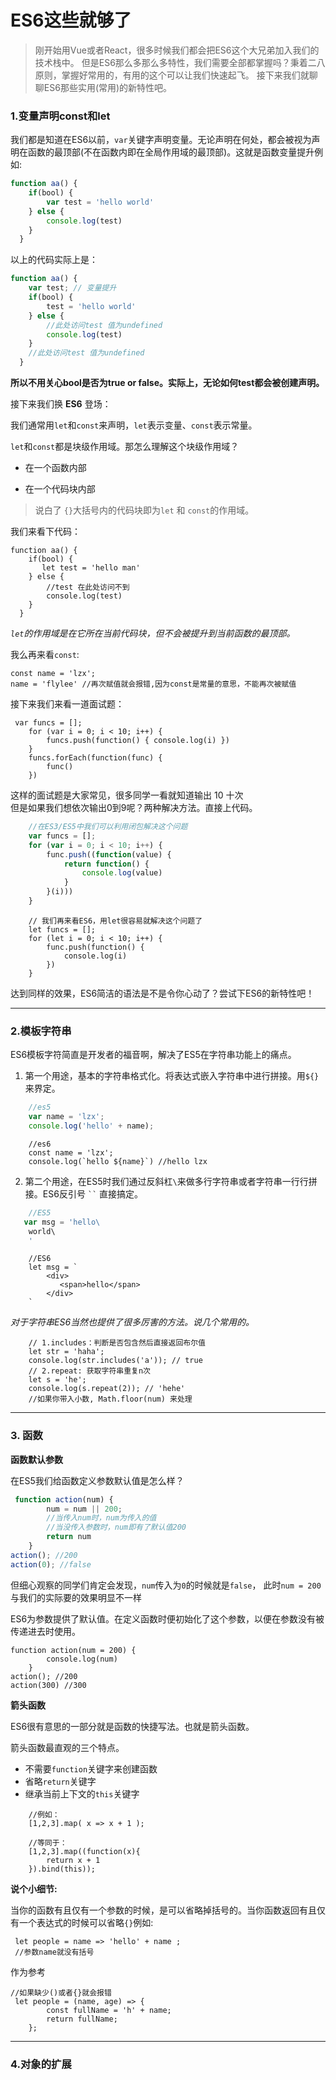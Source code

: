# ES6这些就够了

> 刚开始用Vue或者React，很多时候我们都会把ES6这个大兄弟加入我们的技术栈中。
> 但是ES6那么多那么多特性，我们需要全部都掌握吗？秉着二八原则，掌握好常用的，有用的这个可以让我们快速起飞。 
> 接下来我们就聊聊ES6那些实用(常用)的新特性吧。

### 1.变量声明const和let

我们都是知道在ES6以前，`var`关键字声明变量。无论声明在何处，都会被视为声明在函数的最顶部(不在函数内即在全局作用域的最顶部)。这就是函数变量提升例如:

```javascript
function aa() {
    if(bool) {
        var test = 'hello world'
    } else {
        console.log(test)
    }
  }
```

以上的代码实际上是：

```javascript
function aa() {
    var test; // 变量提升
    if(bool) {
        test = 'hello world'
    } else {
        //此处访问test 值为undefined
        console.log(test)
    }
    //此处访问test 值为undefined
  }
```
**所以不用关心bool是否为true or false。实际上，无论如何test都会被创建声明。**  

接下来我们换 __ES6__ 登场：  

我们通常用`let`和`const`来声明，`let`表示变量、`const`表示常量。 
 
`let`和`const`都是块级作用域。那怎么理解这个块级作用域？

* 在一个函数内部  

* 在一个代码块内部

> 说白了 `{}`大括号内的代码块即为`let` 和 `const`的作用域。

我们来看下代码：  

```ecmascript 6
function aa() {
    if(bool) {
       let test = 'hello man'
    } else {
        //test 在此处访问不到
        console.log(test)
    }
  }
```

*`let`的作用域是在它所在当前代码块，但不会被提升到当前函数的最顶部。*  

我么再来看`const`:

```ecmascript 6
const name = 'lzx';
name = 'flylee' //再次赋值就会报错,因为const是常量的意思，不能再次被赋值
```
接下来我们来看一道面试题：  

```ecmascript 6
 var funcs = [];
    for (var i = 0; i < 10; i++) {
        funcs.push(function() { console.log(i) })
    }
    funcs.forEach(function(func) {
        func()
    })
```

这样的面试题是大家常见，很多同学一看就知道输出 10 十次  
但是如果我们想依次输出0到9呢？两种解决方法。直接上代码。

```javascript
    //在ES3/ES5中我们可以利用闭包解决这个问题
    var funcs = [];
    for (var i = 0; i < 10; i++) {
        func.push((function(value) {
            return function() {
                console.log(value)
            }
        }(i)))
    }
```
```ecmascript 6
    // 我们再来看ES6，用let很容易就解决这个问题了
    let funcs = [];
    for (let i = 0; i < 10; i++) {
        func.push(function() {
            console.log(i)
        })
    }
```
达到同样的效果，ES6简洁的语法是不是令你心动了？尝试下ES6的新特性吧！

***

### 2.模板字符串

ES6模板字符简直是开发者的福音啊，解决了ES5在字符串功能上的痛点。

1. 第一个用途，基本的字符串格式化。将表达式嵌入字符串中进行拼接。用`${}`来界定。

```javascript
    //es5 
    var name = 'lzx';
    console.log('hello' + name);
```
```ecmascript 6
    //es6
    const name = 'lzx';
    console.log(`hello ${name}`) //hello lzx
```
2. 第二个用途，在ES5时我们通过反斜杠` \ `来做多行字符串或者字符串一行行拼接。ES6反引号 ` `` ` 直接搞定。

```javascript
    //ES5
   var msg = 'hello\ 
    world\
    '
```
```ecmascript 6
    //ES6
    let msg = `
        <div>
           <span>hello</span>
        </div>
    `
```

*对于字符串ES6当然也提供了很多厉害的方法。说几个常用的。*  

```ecmascript 6
    // 1.includes：判断是否包含然后直接返回布尔值
    let str = 'haha';
    console.log(str.includes('a')); // true
    // 2.repeat: 获取字符串重复n次
    let s = 'he';
    console.log(s.repeat(2)); // 'hehe'
    //如果你带入小数, Math.floor(num) 来处理
```

***

### 3. 函数

**函数默认参数**

在ES5我们给函数定义参数默认值是怎么样？

```javascript
 function action(num) {
        num = num || 200;
        //当传入num时，num为传入的值
        //当没传入参数时，num即有了默认值200
        return num
    }
action(); //200
action(0); //false 
```

但细心观察的同学们肯定会发现，`num`传入为`0`的时候就是`false`， 此时`num = 200` 与我们的实际要的效果明显不一样

ES6为参数提供了默认值。在定义函数时便初始化了这个参数，以便在参数没有被传递进去时使用。

```ecmascript 6
function action(num = 200) {
        console.log(num)
    }
action(); //200
action(300) //300
```

**箭头函数**

ES6很有意思的一部分就是函数的快捷写法。也就是箭头函数。

箭头函数最直观的三个特点。

* 不需要`function`关键字来创建函数
* 省略`return`关键字
* 继承当前上下文的`this`关键字

```ecmascript 6
    //例如：
    [1,2,3].map( x => x + 1 );

    //等同于：
    [1,2,3].map((function(x){
        return x + 1
    }).bind(this));
```

**说个小细节:**

当你的函数有且仅有一个参数的时候，是可以省略掉括号的。当你函数返回有且仅有一个表达式的时候可以省略`{}`例如:

```ecmascript 6
 let people = name => 'hello' + name ;
 //参数name就没有括号
```

作为参考  
``` ecmascript 6
//如果缺少()或者{}就会报错
 let people = (name, age) => {
        const fullName = 'h' + name;
        return fullName;
    }; 
```

***

### 4.对象的扩展